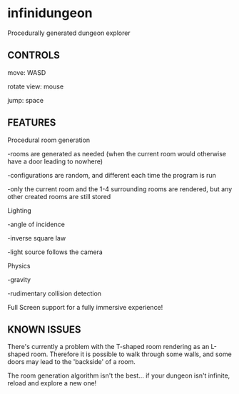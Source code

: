 infinidungeon
=============
Procedurally generated dungeon explorer

CONTROLS
--------
move: WASD

rotate view: mouse

jump: space

FEATURES
--------
Procedural room generation

-rooms are generated as needed (when the current room would otherwise have a door leading to nowhere)

-configurations are random, and different each time the program is run

-only the current room and the 1-4 surrounding rooms are rendered, but any other created rooms are still stored

Lighting

-angle of incidence

-inverse square law

-light source follows the camera

Physics

-gravity

-rudimentary collision detection

Full Screen support for a fully immersive experience!

KNOWN ISSUES
------------
There's currently a problem with the T-shaped room rendering as an L-shaped room. Therefore it is possible to walk through some walls, and some doors may lead to the 'backside' of a room.

The room generation algorithm isn't the best... if your dungeon isn't infinite, reload and explore a new one!
